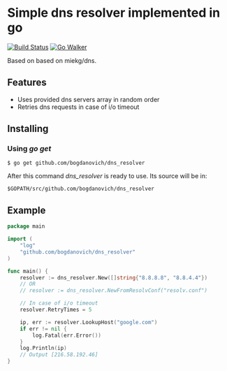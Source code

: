 # Simple dns resolver implemented in go
[![Build Status](https://travis-ci.org/bogdanovich/dns_resolver.svg?branch=master)](https://travis-ci.org/bogdanovich/dns_resolver)
[![Go Walker](http://gowalker.org/api/v1/badge)](https://gowalker.org/github.com/bogdanovich/dns_resolver)

Based on based on miekg/dns.


## Features

- Uses provided dns servers array in random order
- Retries dns requests in case of i/o timeout

## Installing

### Using *go get*

    $ go get github.com/bogdanovich/dns_resolver

After this command *dns_resolver* is ready to use. Its source will be in:

    $GOPATH/src/github.com/bogdanovich/dns_resolver

## Example

``` go
package main

import (
	"log"
	"github.com/bogdanovich/dns_resolver"
)

func main() {
	resolver := dns_resolver.New([]string{"8.8.8.8", "8.8.4.4"})
	// OR
	// resolver := dns_resolver.NewFromResolvConf("resolv.conf")

	// In case of i/o timeout
	resolver.RetryTimes = 5

	ip, err := resolver.LookupHost("google.com")
	if err != nil {
		log.Fatal(err.Error())
	}
	log.Println(ip)
	// Output [216.58.192.46]
}

```
